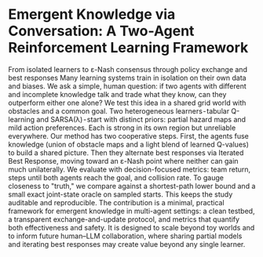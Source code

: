 # Emergent Knowledge via Conversation: A Two-Agent Reinforcement Learning Framework
From isolated learners to ε-Nash consensus through policy exchange and best responses
Many learning systems train in isolation on their own data and biases. We ask a simple, human question: if two agents with different and incomplete knowledge talk and trade what they know, can they outperform either one alone?
We test this idea in a shared grid world with obstacles and a common goal. Two heterogeneous learners - tabular Q-learning and SARSA(λ) - start with distinct priors: partial hazard maps and mild action preferences. Each is strong in its own region but unreliable everywhere.
Our method has two cooperative steps. First, the agents fuse knowledge (union of obstacle maps and a light blend of learned Q-values) to build a shared picture. Then they alternate best responses via Iterated Best Response, moving toward an ε-Nash point where neither can gain much unilaterally.
We evaluate with decision-focused metrics: team return, steps until both agents reach the goal, and collision rate. To gauge closeness to "truth," we compare against a shortest-path lower bound and a small exact joint-state oracle on sampled starts. This keeps the study auditable and reproducible.
The contribution is a minimal, practical framework for emergent knowledge in multi-agent settings: a clean testbed, a transparent exchange-and-update protocol, and metrics that quantify both effectiveness and safety. It is designed to scale beyond toy worlds and to inform future human–LLM collaboration, where sharing partial models and iterating best responses may create value beyond any single learner.
